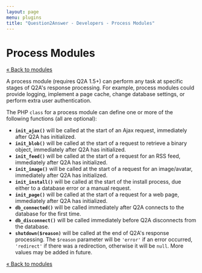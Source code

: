 ```yaml
---
layout: page
menu: plugins
title: "Question2Answer - Developers - Process Modules"
---
```


# Process Modules

[« Back to modules](/plugins/modules/)

A process module (requires Q2A 1.5+) can perform any task at specific stages of Q2A's response processing. For example, process modules could provide logging, implement a page cache, change database settings, or perform extra user authentication.

The PHP `class` for a process module can define one or more of the following functions (all are optional):

*   **`init_ajax()`** will be called at the start of an Ajax request, immediately after Q2A has initialized.
*   **`init_blob()`** will be called at the start of a request to retrieve a binary object, immediately after Q2A has initialized.
*   **`init_feed()`** will be called at the start of a request for an RSS feed, immediately after Q2A has initialized.
*   **`init_image()`** will be called at the start of a request for an image/avatar, immediately after Q2A has initialized.
*   **`init_install()`** will be called at the start of the install process, due either to a database error or a manual request.
*   **`init_page()`** will be called at the start of a request for a web page, immediately after Q2A has initialized.
*   **`db_connected()`** will be called immediately after Q2A connects to the database for the first time.
*   **`db_disconnect()`** will be called immediately before Q2A disconnects from the database.
*   **`shutdown($reason)`** will be called at the end of Q2A's response processing. The `$reason` parameter will be `'error'` if an error occurred, `'redirect'` if there was a redirection, otherwise it will be `null`. More values may be added in future.

[« Back to modules](/plugins/modules/)

